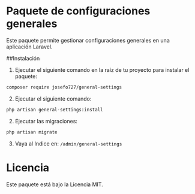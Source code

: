 # Paquete de configuraciones generales
Este paquete permite gestionar configuraciones generales en una aplicación Laravel.

##Instalación
1. Ejecutar el siguiente comando en la raíz de tu proyecto para instalar el paquete:
```bash
composer require josefo727/general-settings
```

2. Ejecutar el siguiente comando:
```bash
php artisan general-settings:install
```

2. Ejecutar las migraciones:
```bash
php artisan migrate
```

3. Vaya al Indice en:
```/admin/general-settings```

# Licencia
Este paquete está bajo la Licencia MIT.
